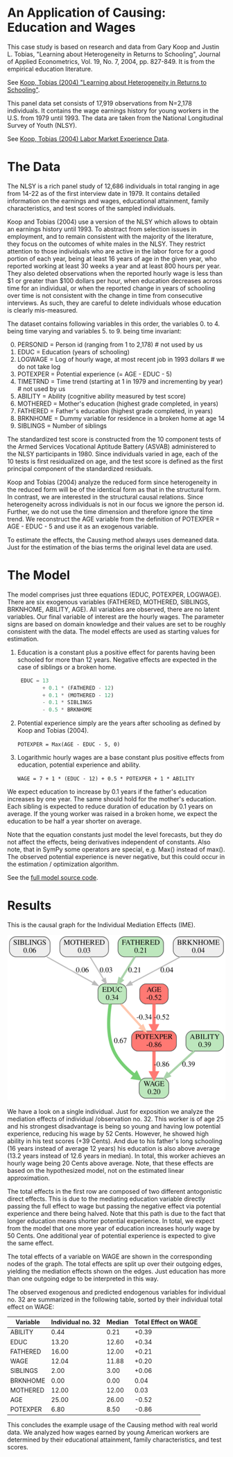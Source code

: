 # An Application of Causing: Education and Wages

This case study is based on research and data from
Gary Koop and Justin L. Tobias, "Learning about Heterogeneity in Returns
to Schooling", Journal of Applied Econometrics, Vol. 19, No. 7, 2004,
pp. 827-849. It is from the empirical education literature.

See [Koop, Tobias (2004) "Learning about Heterogeneity in Returns to Schooling"](https://www.economics.uci.edu/files/docs/workingpapers/2001-02/Tobias-07.pdf).

This panel data set consists of 17,919 observations from N=2,178
individuals. It contains the wage earnings history for young workers in
the U.S. from 1979 until 1993. The data are taken from the National
Longitudinal Survey of Youth (NLSY).

See [Koop, Tobias (2004) Labor Market Experience Data](http://people.stern.nyu.edu/wgreene/Econometrics/PanelDataSets.htm).

# The Data

The NLSY is a rich panel study of 12,686 individuals in total ranging in
age from 14-22 as of the first interview date in 1979. It contains detailed
information on the earnings and wages, educational attainment, family
characteristics, and test scores of the sampled individuals.

Koop and Tobias (2004) use a version of the NLSY which allows to obtain an
earnings history until 1993. To abstract from selection issues in
employment, and to remain consistent with the majority of the literature,
they focus on the outcomes of white males in the NLSY. They restrict
attention to those individuals who are active in the labor force for a good
portion of each year, being at least 16 years of age in the given year, who
reported working at least 30 weeks a year and at least 800 hours per year.
They also deleted observations when the reported hourly wage is less than
$1 or greater than $100 dollars per hour, when education decreases across
time for an individual, or when the reported change in years of schooling
over time is not consistent with the change in time from consecutive
interviews. As such, they are careful to delete individuals whose education
is clearly mis-measured.   

The dataset contains following variables in this order, the variables 0. to 4.
being time varying and variables 5. to 9. being time invariant:

0. PERSONID = Person id (ranging from 1 to 2,178)                           # not used by us
1. EDUC = Education (years of schooling)
2. LOGWAGE  = Log of hourly wage, at most recent job in 1993 dollars        # we do not take log
3. POTEXPER = Potential experience (= AGE - EDUC - 5)
4. TIMETRND = Time trend (starting at 1 in 1979 and incrementing by year)   # not used by us
5. ABILITY = Ability (cognitive ability measured by test score)
6. MOTHERED = Mother's education (highest grade completed, in years)
7. FATHERED = Father's education (highest grade completed, in years)
8. BRKNHOME = Dummy variable for residence in a broken home at age 14
9. SIBLINGS = Number of siblings

The standardized test score is constructed from the 10 component tests of the
Armed Services Vocational Aptitude Battery (ASVAB) administered to the NLSY
participants in 1980. Since individuals varied in age, each of the 10 tests is
first residualized on age, and the test score is defined as the first principal
component of the standardized residuals.

Koop and Tobias (2004) analyze the reduced form since heterogeneity in the reduced form will be of the identical form as that in the structural form. In contrast, we are interested in the structural causal relations. Since heterogeneity across individuals is not in our focus we ignore the person id. Further, we do not use the time dimension and therefore ignore the time trend. We reconstruct the AGE variable from the definition of POTEXPER = AGE - EDUC - 5 and use it as an exogenous variable.

To estimate the effects, the Causing method always uses demeaned data.
Just for the estimation of the bias terms the original level data are used.

# The Model

The model comprises just three equations (EDUC, POTEXPER, LOGWAGE). 
There are six exogenous variables (FATHERED, MOTHERED, SIBLINGS, BRKNHOME,
ABILITY, AGE). All variables are observed, there are no latent variables.
Our final variable of interest are the hourly wages.
The parameter signs are based on domain knowledge and their
values are set to be roughly consistent with the data. The model effects
are used as starting values for estimation.

1. Education is a constant plus a positive effect for parents having been
schooled for more than 12 years. Negative effects are expected in the case of
siblings or a broken home.

   ```python
    EDUC = 13
           + 0.1 * (FATHERED - 12)
           + 0.1 * (MOTHERED - 12)
           - 0.1 * SIBLINGS
           - 0.5 * BRKNHOME
   ```

2. Potential experience simply are the years after schooling as defined by
Koop and Tobias (2004).

   `POTEXPER = Max(AGE - EDUC - 5, 0)`

3. Logarithmic hourly wages are a base constant plus positive effects from
education, potential experience and ability.

   `WAGE = 7 + 1 * (EDUC - 12) + 0.5 * POTEXPER + 1 * ABILITY`

We expect education to
increase by 0.1 years if the father's education increases by one year.
The same should hold for the mother's education. Each sibling is
expected to reduce duration of education by 0.1 years on average.
If the young worker was raised in a broken home, we expect the
education to be half a year shorter on average.

Note that the equation constants just model the level forecasts, but they
do not affect the effects, being derivatives independent of constants. Also note, that in SymPy some operators are special, e.g. Max() instead of max().
The observed potential experience is never negative, but this could occur
in the estimation / optimization algorithm. 

See the [full model source code](https://github.com/realrate/Causing/blob/develop/causing/examples/models.py#L113-L203).

# Results

This is the causal graph for the Individual Mediation Effects (IME). 

![Individual Mediation Effects (IME)](../images_education/IME_32.svg)

We have a look on a single individual. Just for exposition we analyze the mediation effects of individual /observation no. 32. This worker is of age 25 and his strongest disadvantage is being so young and having low potential experience, reducing his wage by 52 Cents. However, he showed high ability in his test scores (+39 Cents). And due to his father's long schooling (16 years instead of average 12 years) his education is also above average (13.2 years instead of 12.6 years in median). In total, this worker achieves an hourly wage being 20 Cents above average. Note, that these effects are based on the hypothesized model, not on the estimated linear approximation.

The total effects in the first row are composed of two different antogonistic direct effects. This is due to the mediating
education variable directly passing the full effect to wage but passing the negative effect via potential experience and there
being halved. Note that this path is due to the fact that longer education means shorter potential experience. In total, we expect from the model that one more year of education increases hourly wage by 50 Cents. 
One additional year of potential experience is expected to give the same effect.

The total effects of a variable on WAGE are shown in the corresponding nodes of the graph. The total effects are split up over their outgoing edges, yielding the mediation effects shown on the edges. Just education has more than one outgoing edge to be interpreted in this way.

The observed exogenous and predicted endogenous variables for individual no. 32 are summarized in the following table, sorted by their individual total effect on WAGE:

Variable | Individual no. 32 | Median | Total Effect on WAGE
--- | --- | --- | ---
ABILITY | 0.44 | 0.21 | +0.39
EDUC | 13.20 | 12.60 | +0.34
FATHERED | 16.00 | 12.00 | +0.21
WAGE | 12.04 | 11.88 | +0.20
SIBLINGS | 2.00 | 3.00 | +0.06
BRKNHOME | 0.00 | 0.00 | 0.04
MOTHERED | 12.00 | 12.00 | 0.03
AGE | 25.00 | 26.00 | -0.52
POTEXPER | 6.80 | 8.50 | -0.86

This concludes the example usage of the Causing method with real world data. We analyzed how wages earned by young American workers are determined by their educational
attainment, family characteristics, and test scores.
